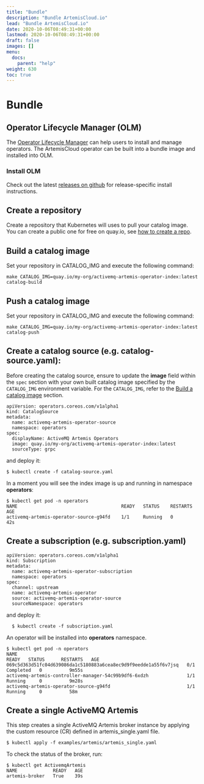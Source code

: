 ```yaml
---
title: "Bundle"
description: "Bundle ArtemisCloud.io"
lead: "Bundle ArtemisCloud.io"
date: 2020-10-06T08:49:31+00:00
lastmod: 2020-10-06T08:49:31+00:00
draft: false
images: []
menu:
  docs:
    parent: "help"
weight: 630
toc: true
---
```


# Bundle

## Operator Lifecycle Manager (OLM)
The [Operator Lifecycle Manager](https://olm.operatorframework.io/) can help users to install and manage operators. The ArtemisCloud operator can be built into a bundle image and installed into OLM.

### Install OLM
Check out the latest [releases on github](https://github.com/operator-framework/operator-lifecycle-manager/releases) for release-specific install instructions.

## Create a repository
Create a repository that Kubernetes will uses to pull your catalog image. You can create a public one for free on quay.io, see [how to create a repo](https://docs.quay.io/guides/create-repo.html).

## Build a catalog image
Set your repository in CATALOG_IMG and execute the following command:
```
make CATALOG_IMG=quay.io/my-org/activemq-artemis-operator-index:latest catalog-build
```

## Push a catalog image
Set your repository in CATALOG_IMG and execute the following command:
```
make CATALOG_IMG=quay.io/my-org/activemq-artemis-operator-index:latest catalog-push
```

## Create a catalog source (e.g. catalog-source.yaml):
Before creating the catalog source, ensure to update the **image** field within the `spec` section with your own built catalog image specified by the `CATALOG_IMG` environment variable.
For the `CATALOG_IMG`, refer to the [Build a catalog image](#build-a-catalog-image) section.

```
apiVersion: operators.coreos.com/v1alpha1
kind: CatalogSource
metadata:
  name: activemq-artemis-operator-source
  namespace: operators
spec:
  displayName: ActiveMQ Artemis Operators
  image: quay.io/my-org/activemq-artemis-operator-index:latest
  sourceType: grpc
```

and deploy it:

```$xslt
$ kubectl create -f catalog-source.yaml
```
In a moment you will see the index image is up and running in namespace **operators**:

```$xslt
$ kubectl get pod -n operators
NAME                                      READY   STATUS    RESTARTS   AGE
activemq-artemis-operator-source-g94fd    1/1     Running   0          42s
```

## Create a subscription (e.g. subscription.yaml)

```
apiVersion: operators.coreos.com/v1alpha1
kind: Subscription
metadata:
  name: activemq-artemis-operator-subscription
  namespace: operators
spec:
  channel: upstream
  name: activemq-artemis-operator
  source: activemq-artemis-operator-source
  sourceNamespace: operators
```

and deploy it:
```$xslt
  $ kubectl create -f subscription.yaml
```
An operator will be installed into **operators** namespace.

```$xslt
$ kubectl get pod -n operators
NAME                                                              READY   STATUS      RESTARTS   AGE
069c5d363d51fc04d639086da1c5180883a6cea8ec9d9f9eedde1a55f6v7jsq   0/1     Completed   0          9m55s
activemq-artemis-controller-manager-54c99b9df6-6xdzh              1/1     Running     0          9m28s
activemq-artemis-operator-source-g94fd                            1/1     Running     0          58m
```

## Create a single ActiveMQ Artemis

This step creates a single ActiveMQ Artemis broker instance by applying the custom resource (CR) defined in artemis_single.yaml file.

```$xslt
$ kubectl apply -f examples/artemis/artemis_single.yaml
```

To check the status of the broker, run:

```$xslt 
$ kubectl get ActivemqArtemis 
NAME             READY   AGE
artemis-broker   True    39s
```